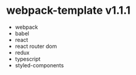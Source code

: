 # webpack-template v1.1.1

- webpack
- babel
- react
- react router dom
- redux
- typescript
- styled-components
